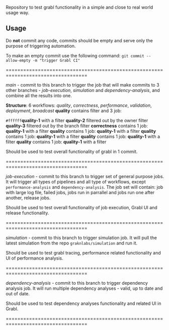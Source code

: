 Repository to test grabl functionality in a simple and close to real world usage way.

## Usage

Do **not** commit any code, commits should be empty and serve only the purpose of triggering automation.

To make an empty commit use the following command:
`git commit --allow-empty -m "trigger Grabl CI"`

==================================================================================

*main* - commit to this branch to trigger the job that will make commits to 3 other branches - *job-execution*, *simulation* and *dependency-analysis*, and combine all the results into one.

**Structure**: 
6 workflows: *quality*, *correctness*, *performance*, *validation*, *deployment*, *broadcast*
**quality** contains filter and 3 job: 

  `#ffffff`**quality-1** with a filter
  **quality-2** filtered out by the owner filter
  **quality-3** filtered out by the branch filter
**correctness** contains 1 job: **quality-1** with a filter
**quality** contains 1 job: **quality-1** with a filter
**quality** contains 1 job: **quality-1** with a filter
**quality** contains 1 job: **quality-1** with a filter
**quality** contains 1 job: **quality-1** with a filter

Should be used to test overall functionality of grabl in 1 commit.

==================================================================================

*job-execution* - commit to this branch to trigger set of general purpose jobs.
It will trigger all types of pipelines and all type of workflows, except `performance-analysis` and `dependency-analysis`.
The job set will contain: job with large log file, failed jobs, jobs run in parrallel and jobs run one after another, release jobs.

Should be used to test overall functionality of job execution, Grabl UI and release functionality.

==================================================================================

*simulation* - commit to this branch to trigger simulation job.
It will pull the latest simulation from the repo `graknlabs/simulation` and run it.

Should be used to test grabl tracing, performance related functionality and UI of performance analysis.

==================================================================================


*dependency-analysis* - commit to this branch to trigger dependency analysis job.
It will run multiple dependency analyses - valid, up to date and out of date.

Should be used to test dependency analyses functionality and related UI in Grabl.

==================================================================================
